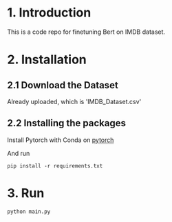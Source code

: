 # 1. Introduction

This is a code repo for finetuning Bert on IMDB dataset.

# 2. Installation

## 2.1 Download the Dataset

Already uploaded, which is 'IMDB_Dataset.csv'

## 2.2 Installing the packages

Install Pytorch with Conda on [pytorch](https://pytorch.org/get-started/locally/)

And run

```
pip install -r requirements.txt
```

# 3. Run

```
python main.py
```

